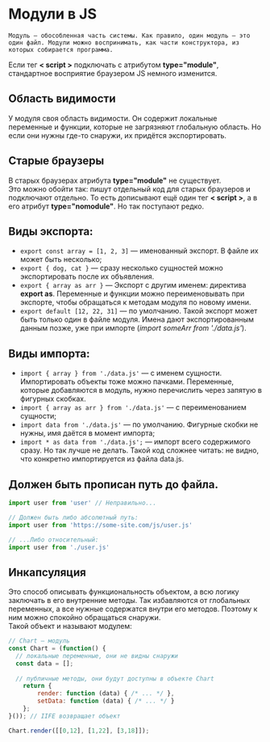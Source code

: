 # Модули в JS

```
Модуль — обособленная часть системы. Как правило, один модуль — это один файл. Модули можно воспринимать, как части конструктора, из которых собирается программа.
```

Если тег __< script >__ подключать с атрибутом __type="module"__, стандартное восприятие браузером JS немного изменится.

## Область видимости

У модуля своя область видимости. Он содержит локальные переменные и функции, которые не загрязняют глобальную область. Но если они нужны где-то снаружи, их придётся экспортировать.

## Старые браузеры

В старых браузерах атрибута __type="module"__ не существует.  
Это можно обойти так: пишут отдельный код для старых браузеров и подключают отдельно. То есть дописывают ещё один тег __< script >__, а в его атрибут __type="nomodule"__. Но так поступают редко.

## Виды экспорта:

* ``export const array = [1, 2, 3]`` — именованный экспорт. В файле их может быть несколько;
* ``export { dog, cat }`` — сразу несколько сущностей можно экспортировать после их объявления.
* ``export { array as arr }`` — Экспорт с другим именем: директива __export as__. Переменные и функции можно переименовывать при экспорте, чтобы обращаться к методам модуля по новому имени.
* ``export default [12, 22, 31]`` — по умолчанию. Такой экспорт может быть только один в файле модуля. Имена дают экспортированным данным позже, уже при импорте (*import someArr from './data.js'*).

## Виды импорта:

* ``import { array } from './data.js'`` — с именем сущности. Импортировать объекты тоже можно пачками. Переменные, которые добавляются в модуль, нужно перечислить через запятую в фигурных скобках.
* ``import { array as arr } from './data.js'`` — с переименованием сущности;
* ``import data from './data.js'`` — по умолчанию. Фигурные скобки не нужны, имя даётся в момент импорта;
* ``import * as data from './data.js';`` — импорт всего содержимого сразу. Но так лучше не делать. Такой код сложнее читать: не видно, что конкретно импортируется из файла data.js.

## Должен быть прописан путь до файла.

```javascript
import user from 'user' // Неправильно...

// Должен быть либо абсолютный путь:
import user from 'https://some-site.com/js/user.js'

// ...Либо относительный:
import user from './user.js'
```

## Инкапсуляция

Это способ описывать функциональность объектом, а всю логику заключать в его внутренние методы. Так избавляются от глобальных переменных, а все нужные содержатся внутри его методов. Поэтому к ним можно спокойно обращаться снаружи.  
Такой объект и называют модулем:

```javascript
// Chart — модуль
const Chart = (function() {
  // локальные переменные, они не видны снаружи
  const data = [];
    
  // публичные методы, они будут доступны в объекте Chart
    return {
        render: function (data) { /* ... */ },
        setData: function (data) { /* ... */ }
    };
}()); // IIFE возвращает объект

Chart.render([[0,12], [1,22], [3,18]]);
```